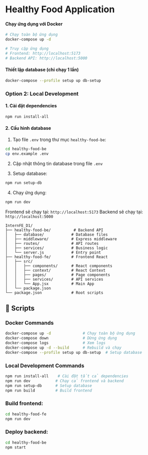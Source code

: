 # Healthy Food Application



#### Chạy ứng dụng với Docker
```bash
# Chạy toàn bộ ứng dụng
docker-compose up -d

# Truy cập ứng dụng
# Frontend: http://localhost:5173
# Backend API: http://localhost:5000
```

#### Thiết lập database (chỉ chạy 1 lần)
```bash
docker-compose --profile setup up db-setup
```

### Option 2: Local Development

#### 1. Cài đặt dependencies
```bash
npm run install-all
```

#### 2. Cấu hình database
1. Tạo file `.env` trong thư mục `healthy-food-be`:
```bash
cd healthy-food-be
cp env.example .env
```

2. Cập nhật thông tin database trong file `.env`

3. Setup database:
```bash
npm run setup-db
```

4. Chạy ứng dụng:
```bash
npm run dev
```

Frontend sẽ chạy tại: `http://localhost:5173`
Backend sẽ chạy tại: `http://localhost:5000`

```
InternFE_D1/
├── healthy-food-be/          # Backend API
│   ├── database/            # Database files
│   ├── middleware/          # Express middleware
│   ├── routes/              # API routes
│   ├── services/            # Business logic
│   └── server.js            # Entry point
├── healthy-food-fe/         # Frontend React
│   ├── src/
│   │   ├── components/      # React components
│   │   ├── context/         # React Context
│   │   ├── pages/           # Page components
│   │   ├── services/        # API services
│   │   └── App.jsx          # Main App
│   └── package.json
└── package.json             # Root scripts
```


## 🔄 Scripts

### Docker Commands
```bash
docker-compose up -d              # Chạy toàn bộ ứng dụng
docker-compose down               # Dừng ứng dụng
docker-compose logs               # Xem logs
docker-compose up -d --build      # Rebuild và chạy
docker-compose --profile setup up db-setup  # Setup database
```

### Local Development Commands
```bash
npm run install-all    # Cài đặt tất cả dependencies
npm run dev           # Chạy cả frontend và backend
npm run setup-db      # Setup database
npm run build         # Build frontend
```

### Build frontend:
```bash
cd healthy-food-fe
npm run dev
```

### Deploy backend:
```bash
cd healthy-food-be
npm start
